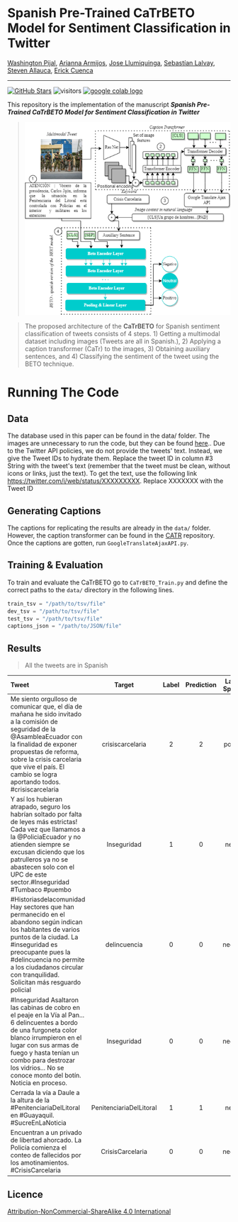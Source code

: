# Spanish Pre-Trained CaTrBETO Model for Sentiment Classification in Twitter 
[Washington Pijal](https://github.com/Daniel-Qubit220), [Arianna Armijos](https://github.com/Ariannx), [Jose Llumiquinga](https://github.com/JoseLuis96001), [Sebastían Lalvay](https://github.com/leolalvay), [Steven Allauca](https://github.com/sgag26), [Erick Cuenca](https://erickedu85.github.io/)

---

[![GitHub Stars](https://img.shields.io/github/stars/Daniel-Qubit220/CaTrBETO?style=social)](https://github.com/Daniel-Qubit220/CaTrBETO)
![visitors](https://visitor-badge.glitch.me/badge?page_id=Daniel-Qubit220/CaTrBETO)
[ <a href="https://colab.research.google.com/drive/1gTLMjrUAmKWmCZ6k1yDDb4cFSoHkl8ui?usp=sharing"><img src="https://colab.research.google.com/assets/colab-badge.svg" alt="google colab logo"></a>]("https://colab.research.google.com/drive/1gTLMjrUAmKWmCZ6k1yDDb4cFSoHkl8ui?usp=sharing")

This repository is the implementation of the manuscript ***Spanish Pre-Trained CaTrBETO Model for Sentiment Classification in Twitter***

>![Arch Diagram](images/ML.drawio-1.png)

>The proposed architecture of the **CaTrBETO** for Spanish sentiment classification of tweets consists of 4 steps. 1) Getting a multimodal dataset including images (Tweets are all in Spanish.), 2) Applying a caption transformer (CaTr) to the images, 3) Obtaining auxiliary sentences, and  4) Classifying the sentiment of the tweet using the BETO technique.

# Running The Code
## Data 

The database used in this paper can be found in the data/ folder. The images are unnecessary to run the code, but they can be found  [here](https://drive.google.com/drive/folders/1WFQvL3HsOWL4ODiUDj0C6SPEuJP5lz65?usp=sharing).. Due to the Twitter API policies, we do not provide the tweets' text. Instead, we give the Tweet IDs to hydrate them. Replace the tweet ID in column #3 String with the tweet's text (remember that the tweet must be clean, without icons or links, just the text). To get the text, use the following link https://twitter.com/i/web/status/XXXXXXXXX. Replace XXXXXXX with the Tweet ID

## Generating Captions
The captions for replicating the results are already in the `data/` folder. However, the caption transformer can be found in the [CATR](https://github.com/saahiluppal/catr/) repository. Once the captions are gotten, run `GoogleTranslateAjaxAPI.py`.

## Training \& Evaluation

To train and evaluate the CaTrBETO go to `CaTrBETO_Train.py`  and define the correct paths to the `data/` directory in the following lines.


```python
train_tsv = "/path/to/tsv/file"
dev_tsv = "/path/to/tsv/file"
test_tsv = "/path/to/tsv/file"
captions_json = "/path/to/JSON/file"
```

## Results 
>All the tweets are in Spanish

| Tweet             | Target   |  Label | Prediction  | Label-Spanish  |  Prediction-Spanish   |
| :---      | :---:        |        :-----:         |     :---:      |     :---:      |     :---:      |
| Me siento orgulloso de comunicar que, el día de mañana he sido invitado a la comisión de seguridad de la @AsambleaEcuador con la finalidad de exponer propuestas de reforma, sobre la crisis carcelaria que vive el país. El cambio se logra aportando todos. #crisiscarcelaria	 |  crisiscarcelaria | 2 | 2 | positivo | positivo | 
| Y así los hubieran atrapado, seguro los habrían soltado por falta de leyes más estrictas! Cada vez que llamamos a la @PoliciaEcuador y no atienden siempre se excusan diciendo que los patrulleros ya no se abastecen solo con el UPC de este sector.#Inseguridad #Tumbaco #puembo | Inseguridad | 1 | 0 | neutral | negativo |
| #Historiasdelacomunidad Hay sectores que han permanecido en el abandono según indican los habitantes de varios puntos de la ciudad. La #inseguridad es preocupante pues la #delincuencia no permite a los ciudadanos circular con tranquilidad. Solicitan más resguardo policial	 | delincuencia | 0 | 0 | negativo | negativo |
| #Inseguridad Asaltaron las cabinas de cobro en el peaje en la Vía al Pan... 6 delincuentes a bordo de una furgoneta color blanco irrumpieron en el lugar con sus armas de fuego y hasta tenían un combo para destrozar los vidrios... No se conoce monto del botín. Noticia en proceso.	 | Inseguridad | 0 | 0 | negativo | negativo |
| Cerrada la vía a Daule a la altura de la #PenitenciariaDelLitoral en #Guayaquil. #SucreEnLaNoticia	 | PenitenciariaDelLitoral | 1 | 1 | neutral | neutral |
| Encuentran a un privado de libertad ahorcado. La Policía comienza el conteo de fallecidos por los amotinamientos. #CrisisCarcelaria	 | CrisisCarcelaria | 0 | 0 | negativo | negativo |


## Licence
[Attribution-NonCommercial-ShareAlike 4.0 International](https://creativecommons.org/licenses/by-nc-sa/4.0/ "Attribution-NonCommercial-ShareAlike 4.0 International")



